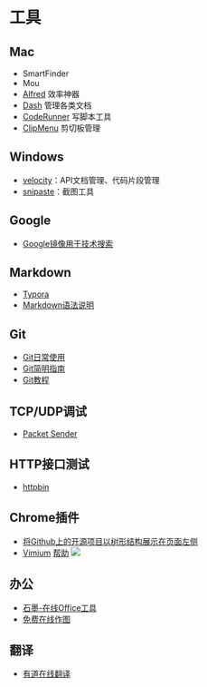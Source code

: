 # 工具

## Mac

* SmartFinder
* Mou
* [Alfred](https://www.alfredapp.com/) 效率神器
* [Dash](https://kapeli.com/dash) 管理各类文档
* [CodeRunner](https://coderunnerapp.com/) 写脚本工具
* [ClipMenu](http://www.clipmenu.com/) 剪切板管理

## Windows

* [velocity](http://velocity.silverlakesoftware.com/)：API文档管理、代码片段管理
* [snipaste](http://zh.snipaste.com/)：截图工具

## Google

* [Google镜像用于技术搜索](http://www.itechzero.com/google-mirror-sites-collect.html)

## Markdown

* [Typora](http://www.typora.io/)
* [Markdown语法说明](http://wowubuntu.com/markdown/)

## Git

* [Git日常使用](https://github.com/peterluo/LearningPythonDiary/blob/master/1.How%20to%20use%20git.md)
* [Git简明指南](http://rogerdudler.github.io/git-guide/index.zh.html)
* [Git教程](http://www.liaoxuefeng.com/wiki/0013739516305929606dd18361248578c67b8067c8c017b000)

## TCP/UDP调试

* [Packet Sender](https://packetsender.com/)

## HTTP接口测试

* [httpbin](https://httpbin.org/)

## Chrome插件

* [将Github上的开源项目以树形结构展示在页面左侧](https://github.com/buunguyen/octotree)
* [Vimium](https://chrome.google.com/webstore/detail/vimium/dbepggeogbaibhgnhhndojpepiihcmeb?hl=zh-CN) [帮助](http://sspai.com/27723) ![](http://cdn.sspai.com/attachment/thumbnail/2014/12/16/6d5fb6202a03c35727794fc681e0558831ce8_mw_800_wm_1_wmp_3.jpg)

## 办公

* [石墨-在线Office工具](https://shimo.im/)
* [免费在线作图](https://www.processon.com/)

## 翻译

* [有道在线翻译](http://fanyi.youdao.com/)